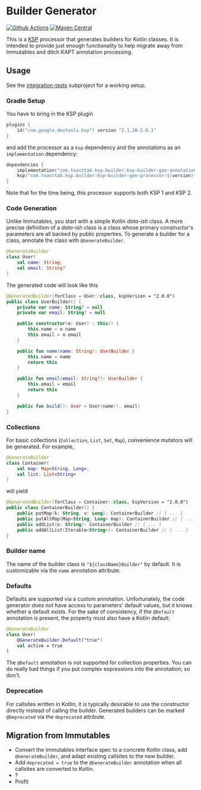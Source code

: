 
# Builder Generator

[![Github Actions](https://github.com/open-toast/ksp-builder-gen/actions/workflows/ci.yml/badge.svg)](https://github.com/open-toast/ksp-builder-gen/actions/workflows/ci.yml)
[![Maven Central](https://img.shields.io/maven-central/v/com.toasttab.ksp.builder/ksp-builder-gen-processor)](https://search.maven.org/artifact/com.toasttab.ksp.builder/ksp-builder-gen-processor)


This is a [KSP](https://github.com/google/ksp) processor that generates builders for Kotlin classes. It is intended to provide just enough functionality to help migrate away from Immutables and ditch KAPT annotation processing.

## Usage

See the [integration-tests](integration-tests) subproject for a working setup.

### Gradle Setup

You have to bring in the KSP plugin

```kotlin
plugins {
    id("com.google.devtools.ksp") version "2.1.20-2.0.1"
}
```

and add the processor as a `ksp` dependency and the annotations as an `implementation` dependency:

```kotlin
dependencies {
    implementation("com.toasttab.ksp.builder:ksp-builder-gen-annotations:${version}")
    ksp("com.toasttab.ksp.builder:ksp-builder-gen-processor:${version}")
}
```

Note that for the time being, this processor supports both KSP 1 and KSP 2.

### Code Generation

Unlike Immutables, you start with a simple Kotlin _data-ish_ class. A more precise definition of a _data-ish_ class is a class whose primary constructor's parameters are all backed by public properties. To generate a builder for a class, annotate the class with `@GenerateBuilder`.

```kotlin
@GenerateBuilder
class User(
    val name: String,
    val email: String?
)
```

The generated code will look like this

```kotlin
@GeneratedBuilder(forClass = User::class, kspVersion = "2.0.0")
public class UserBuilder() {
    private var name: String? = null
    private var email: String? = null

    public constructor(o: User) : this() {
        this.name = o.name
        this.email = o.email
    }

    public fun name(name: String): UserBuilder {
        this.name = name
        return this
    }

    public fun email(email: String?): UserBuilder {
        this.email = email
        return this
    }

    public fun build(): User = User(name!!, email)
}
```

### Collections

For basic collections (`Collection`, `List`, `Set`, `Map`), convenience mutators will be generated. For example,

```kotlin
@GenerateBuilder
class Container(
    val map: Map<String, Long>,
    val list: List<String>
)
```

will yield

```kotlin
@GeneratedBuilder(forClass = Container::class, kspVersion = "2.0.0")
public class ContainerBuilder() {
    public putMap(k: String, v: Long): ContainerBuilder // { ... }
    public putAllMap(Map<String, Long> map): ContainerBuilder // { ... }
    public addList(o: String): ContainerBuilder // { ... }
    public addAllList(Iterable<String>): ContainerBuilder // { ... }
}
```

### Builder name

The name of the builder class is `"${className}Builder"` by default. It is customizable via the `name` annotation attribute.

### Defaults

Defaults are supported via a custom annotation. Unfortunately, the code generator does not have access to parameters' default values, but it knows whether a default exists. For the sake of consistency, if the `@Default` annotation is present, the property must also have a Kotlin default.

```kotlin
@GenerateBuilder
class User(
    @GenerateBuilder.Default("true")
    val active = true
)
```

The `@Default` annotation is not supported for collection properties. You can do really bad things if you put complex expressions into the annotation; so don't.

### Deprecation

For callsites written in Kotlin, it is typically desirable to use the constructor directly instead of calling the builder. Generated builders can be marked `@Deprecated` via the `deprecated` attribute.

## Migration from Immutables

* Convert the Immutables interface spec to a concrete Kotlin class, add `@GenerateBuilder`, and adapt existing callsites to the new builder.
* Add `deprecated = true` to the `@GenerateBuilder` annotation when all callsites are converted to Kotlin.
* ?
* Profit
